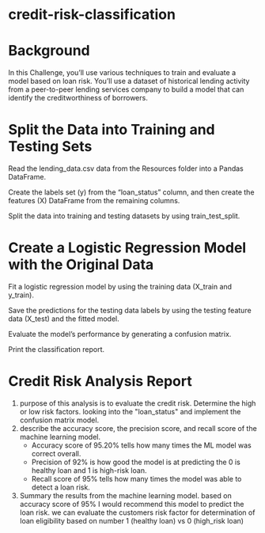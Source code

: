 # credit-risk-classification

# Background
In this Challenge, you’ll use various techniques to train and evaluate a model based on loan risk. You’ll use a dataset of historical lending activity from a peer-to-peer lending services company to build a model that can identify the creditworthiness of borrowers.

# Split the Data into Training and Testing Sets

Read the lending_data.csv data from the Resources folder into a Pandas DataFrame.

Create the labels set (y) from the “loan_status” column, and then create the features (X) DataFrame from the remaining columns.

Split the data into training and testing datasets by using train_test_split.


# Create a Logistic Regression Model with the Original Data


Fit a logistic regression model by using the training data (X_train and y_train).

Save the predictions for the testing data labels by using the testing feature data (X_test) and the fitted model.

Evaluate the model’s performance by generating a confusion matrix.

Print the classification report.

# Credit Risk Analysis Report

1. purpose of this analysis is to evaluate the credit risk. Determine the high or low risk factors. looking into the "loan_status" and implement the confusion matrix model. 
2. describe the accuracy score, the precision score, and recall score of the machine learning model.
   * Accuracy score of 95.20% tells  how many times the ML model was correct overall.
   * Precision of 92% is how good the model is at predicting the 0 is healthy loan and 1 is high-risk loan. 
   * Recall score of 95% tells how many times the model was able to detect a loan risk. 
3. Summary the results from the machine learning model.
based on accuracy score of 95% I would recommend this model to predict the loan risk. we can evaluate the customers risk factor for determination of loan eligibility based on number 1 (healthy loan) vs 0 (high_risk loan)
